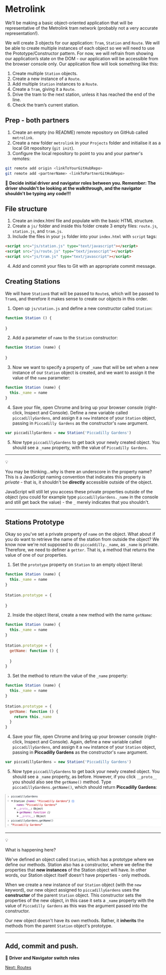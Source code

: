 # Metrolink

We’ll be making a basic object-oriented application that will be representative of the Metrolink tram network (probably not a very accurate representation!).

We will create 3 objects for our application: `Tram`, `Station` and `Route`. We will be able to create multiple instances of each object so we will need to use the Prototype/Constructor pattern. For now, we will refrain from showing our application’s state on the DOM - our application will be accessible from the browser console only. Our application flow will look something like this:

1. Create multiple `Station` objects.
2. Create a new instance of a `Route`.
3. Add multiple `Station` instances to a `Route`.
4. Create a `Tram`, giving it a `Route`.
5. Drive the tram to the next station, unless it has reached the end of the line.
6. Check the tram’s current station.

## Prep - both partners

1. Create an empty (no README) remote repository on GitHub called `metrolink`.
2. Create a new folder `metrolink` in your `Projects` folder and initialise it as a local Git repository (`git init`).
3. Configure the local repository to point to you and your partner's remotes:

```bash
git remote add origin <linkToYourGitHubRepo>
git remote add <partnerName> <linkToPartnerGitHubRepo>
```

:twisted_rightwards_arrows: **Decide initial driver and navigator roles between you. Remember: The driver shouldn't be looking at the walkthrough, and the navigator shouldn't be typing any code!!!**

## File structure

1. Create an index.html file and populate with the basic HTML structure.
2. Create a `js/` folder and inside this folder create 3 empty files: `route.js`, `station.js`, and `tram.js`.
3. Include the files in your `js` folder into your `index.html` with `script` tags:

```html
<script src="js/station.js" type="text/javascript"></script>
<script src="js/route.js" type="text/javascript"></script>
<script src="js/tram.js" type="text/javascript"></script>
```

4. Add and commit your files to Git with an appropriate commit message.

## Creating Stations

We will have `Station`s that will be passed to `Route`s, which will be passed to `Tram`s, and therefore it makes sense to create our objects in this order.

1) Open up `js/station.js` and define a new constructor called `Station`:

```javascript
function Station () {

}
```

2) Add a parameter of `name` to the `Station` constructor:

```javascript
function Station (name) {

}
```

3) Now we want to specify a property of `_name` that will be set when a new instance of our `Station` object is created, and we want to assign it the value of the `name` parameter:

```javascript
function Station (name) {
  this._name = name
}
```

4) Save your file, open Chrome and bring up your browser console (right-click, Inspect and Console). Define a new variable called `piccadillyGardens`, and assign it a `new` instance of your `Station` object, passing in `Piccadilly Gardens` as the constructor's `name` argument.

```javascript
var piccadillyGardens = new Station('Piccadilly Gardens')
```

5) Now type `piccadillyGardens` to get back your newly created object. You should see a `_name` property, with the value of `Piccadilly Gardens`.

***
:bulb:

You may be thinking...why is there an underscore in the property name? This is a JavaScript naming convention that indicates this property is *private* - that is, it shouldn't be **directly** accessible outside of the object.

JavaScript will still let you access these private properties outside of the object (you could for example type `piccadillyGardens._name` in the console and still get back the value) - the `_` merely indicates that you shouldn't.
***

## Stations Prototype

Okay so you've set a private property of `name` on the object. What about if you do want to retrieve the name of the station from outside the object? We know now we're not supposed to do `piccaddilly._name`, as `_name` is private. Therefore, we need to definer a `getter`. That is, a method that returns the value of one of our properties. 

1. Set the `prototype` property on `Station` to an empty object literal:

```javascript
function Station (name) {
  this._name = name
}

Station.prototype = {

}
```

2. Inside the object literal, create a new method with the name `getName`:

```javascript
function Station (name) {
  this._name = name
}

Station.prototype = {
  getName: function () {

  }
}
```

3. Set the method to return the value of the `_name` property:

```javascript
function Station (name) {
  this._name = name
}

Station.prototype = {
  getName: function () {
    return this._name
  }
}
```

4) Save your file, open Chrome and bring up your browser console (right-click, Inspect and Console). Again, define a new variable called `piccadillyGardens`, and assign it a `new` instance of your `Station` object, passing in **Piccadilly Gardens** as the constructor's `name` argument.

```javascript
var piccadillyGardens = new Station('Piccadilly Gardens')
```

5) Now type `piccadillyGardens` to get back your newly created object. You should see a `_name` property, as before. However, if you click `__proto__` you should also see the `getName()` method. Type `piccadillyGardens.getName()`, which should return **Piccadilly Gardens**:

![newStation](images/newStation.png)

***
:bulb:

What is happening here? 

We've defined an object called `Station`, which has a prototype where we define our methods. Station also has a constructor, where we define the properties that **new instances** of the Station object will have. In other words, our Station object itself doesn't have properties - only methods.

When we create a new instance of our `Station` object (with the `new` keyword), our new object assigned to `piccadillyGardens` uses the **constructor** of the parent `Station` object. This constructor sets the properties of the new object, in this case it sets a `_name` property with the value of `Piccadilly Gardens` as this was the argument passed into the constructor. 

Our new object doesn't have its own methods. Rather, it **inherits** the methods from the parent `Station` object's prototype.
***

## Add, commit and push.

:twisted_rightwards_arrows: **Driver and Navigator switch roles**

[Next: Routes](part2.md)